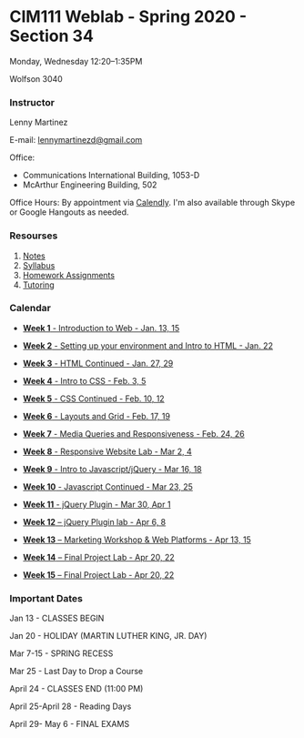 # CIM111 Weblab - Spring 2020 - Section 34

Monday, Wednesday 12:20&ndash;1:35PM

Wolfson 3040

### Instructor

Lenny Martinez

E-mail: [lennymartinezd@gmail.com](mailto:lennymartinezd@gmail.com)

Office:

* Communications International Building, 1053-D
* McArthur Engineering Building, 502

Office Hours: By appointment via [Calendly](https://calendly.com/lennymartinezd/meeting). I'm also available through Skype or Google Hangouts as needed.

### Resourses

1. [Notes](https://github.com/UMInteractive/Weblab/tree/master/notes)
1. [Syllabus](https://github.com/UMInteractive/Weblab/blob/master/CIM111-General-Weblab.pdf)
1. [Homework Assignments](https://github.com/UMInteractive/Weblab/blob/master/notes/0-Assignments.md)
1. [Tutoring](https://github.com/UMInteractive/Weblab/blob/master/notes/Tutoring.md)

### Calendar

* [**Week 1** - Introduction to Web - Jan. 13, 15](https://github.com/UMInteractive/Weblab/blob/master/notes/1-Intro-to-the-WWW.md)

* [**Week 2** - Setting up your environment and Intro to HTML - Jan. 22](https://github.com/UMInteractive/Weblab/blob/master/notes/Setting-Up-Your-Environment.md)

* [**Week 3** - HTML Continued - Jan. 27, 29](https://github.com/UMInteractive/Weblab/blob/master/notes/2-HTML.md)

* [**Week 4** - Intro to CSS - Feb. 3, 5](https://github.com/UMInteractive/Weblab/blob/master/notes/3-CSS.md)

* [**Week 5** - CSS Continued - Feb. 10, 12](https://github.com/UMInteractive/Weblab/blob/master/notes/3-CSS.md)

* [**Week 6** - Layouts and Grid - Feb. 17, 19](https://github.com/UMInteractive/Weblab/blob/master/notes/5-Layout.md)

* [**Week 7** - Media Queries and Responsiveness - Feb. 24, 26](https://github.com/UMInteractive/Weblab/blob/master/notes/4-Media-Queries.md)

* [**Week 8** - Responsive Website Lab - Mar 2, 4](https://github.com/UMInteractive/Weblab/blob/master/notes/0-Assignments.md#responsive-site)

* [**Week 9** - Intro to Javascript/jQuery - Mar 16, 18](https://github.com/UMInteractive/Weblab/blob/master/notes/6-Javascript.md)

* [**Week 10** - Javascript Continued - Mar 23, 25](https://github.com/UMInteractive/Weblab/blob/master/notes/6-Javascript.md)

* [**Week 11** - jQuery Plugin - Mar 30, Apr 1](https://github.com/UMInteractive/Weblab/blob/master/notes/7-jQuery-Plugins.md)

* [**Week 12** – jQuery Plugin lab - Apr 6, 8](https://github.com/UMInteractive/Weblab/blob/master/notes/0-Assignments.md#creative-brief-wireframe-inspirations)

* [**Week 13** – Marketing Workshop & Web Platforms - Apr 13, 15](https://github.com/UMInteractive/Weblab/blob/master/notes/9-S.E.O..md)

* [**Week 14** – Final Project Lab - Apr 20, 22](https://github.com/UMInteractive/Weblab/blob/master/notes/0-Assignments.md#final-project-300-points)

* [**Week 15** – Final Project Lab - Apr 20, 22](https://github.com/UMInteractive/Weblab/blob/master/notes/0-Assignments.md#final-project-300-points)

### Important Dates

Jan 13 - CLASSES BEGIN

Jan 20 - HOLIDAY (MARTIN LUTHER KING, JR. DAY)

Mar 7-15 - SPRING RECESS

Mar 25 - Last Day to Drop a Course

April 24 - CLASSES END (11:00 PM)

April 25-April 28 - Reading Days

April 29- May 6 - FINAL EXAMS
